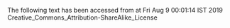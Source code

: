 The following text has been accessed from at Fri Aug 9 00:01:14 IST 2019
Creative_Commons_Attribution-ShareAlike_License
